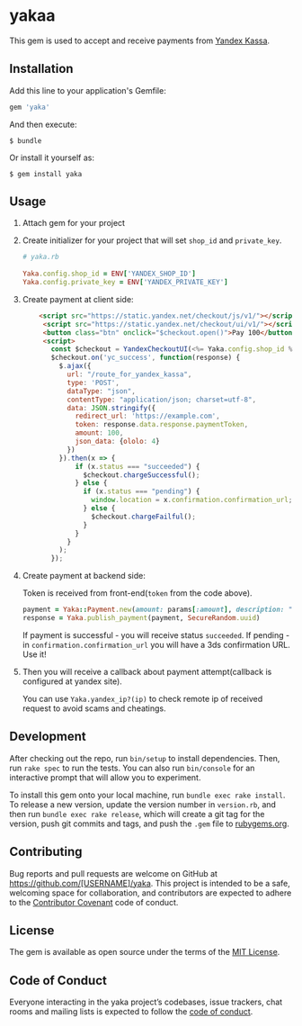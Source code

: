 # yakaa

This gem is used to accept and receive payments from [Yandex Kassa](https://kassa.yandex.ru/docs/checkout-api/?shell).

## Installation

Add this line to your application's Gemfile:

```ruby
gem 'yaka'
```

And then execute:

    $ bundle

Or install it yourself as:

    $ gem install yaka

## Usage

1. Attach gem for your project
2. Create initializer for your project that will set `shop_id` and `private_key`.
    ```ruby
    # yaka.rb
     
    Yaka.config.shop_id = ENV['YANDEX_SHOP_ID']
    Yaka.config.private_key = ENV['YANDEX_PRIVATE_KEY']
    ```
3. Create payment at client side:
    ```html
        <script src="https://static.yandex.net/checkout/js/v1/"></script>
         <script src="https://static.yandex.net/checkout/ui/v1/"></script>
         <button class="btn" onclick="$checkout.open()">Pay 100</button>
         <script>
           const $checkout = YandexCheckoutUI(<%= Yaka.config.shop_id %>, {amount: 100});
           $checkout.on('yc_success', function(response) {
             $.ajax({
               url: "/route_for_yandex_kassa",
               type: 'POST',
               dataType: "json",
               contentType: "application/json; charset=utf-8",
               data: JSON.stringify({
                 redirect_url: 'https://example.com',
                 token: response.data.response.paymentToken,
                 amount: 100,
                 json_data: {ololo: 4}
               })
             }).then(x => {
                 if (x.status === "succeeded") {
                   $checkout.chargeSuccessful();
                 } else {
                   if (x.status === "pending") {
                     window.location = x.confirmation.confirmation_url;
                   } else {
                     $checkout.chargeFailful();
                   }
                 }
               }
             );
           });
    ```
4. Create payment at backend side:
    
    Token is received from front-end(`token` from the code above).
    ```ruby
    payment = Yaka::Payment.new(amount: params[:amount], description: "Пополнение счета через карту", payment_token: params[:token], metadata: params[:json_data], client_ip: request.remote_ip, confirmation: { type: "redirect", return_url: params[:redirect_url]})
    response = Yaka.publish_payment(payment, SecureRandom.uuid)
    ```
    If payment is successful - you will receive status `succeeded`. 
    If pending - in `confirmation.confirmation_url` you will have a 3ds confirmation URL. Use it!
     
5. Then you will receive a callback about payment attempt(callback is configured at yandex site).

    You can use `Yaka.yandex_ip?(ip)` to check remote ip of received request to avoid scams and cheatings.
    

## Development

After checking out the repo, run `bin/setup` to install dependencies. Then, run `rake spec` to run the tests. You can also run `bin/console` for an interactive prompt that will allow you to experiment.

To install this gem onto your local machine, run `bundle exec rake install`. To release a new version, update the version number in `version.rb`, and then run `bundle exec rake release`, which will create a git tag for the version, push git commits and tags, and push the `.gem` file to [rubygems.org](https://rubygems.org).

## Contributing

Bug reports and pull requests are welcome on GitHub at https://github.com/[USERNAME]/yaka. This project is intended to be a safe, welcoming space for collaboration, and contributors are expected to adhere to the [Contributor Covenant](http://contributor-covenant.org) code of conduct.

## License

The gem is available as open source under the terms of the [MIT License](https://opensource.org/licenses/MIT).

## Code of Conduct

Everyone interacting in the yaka project’s codebases, issue trackers, chat rooms and mailing lists is expected to follow the [code of conduct](https://github.com/[USERNAME]/yaka/blob/master/CODE_OF_CONDUCT.md).
